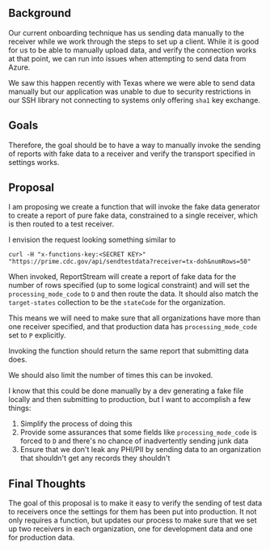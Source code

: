 ## Background
Our current onboarding technique has us sending data manually to the receiver while we work through the 
steps to set up a client. While it is good for us to be able to manually upload data, and verify the connection
works at that point, we can run into issues when attempting to send data from Azure.

We saw this happen recently with Texas where we were able to send data manually but our application was 
unable to due to security restrictions in our SSH library not connecting to systems only offering `sha1`
key exchange.

## Goals
Therefore, the goal should be to have a way to manually invoke the sending of reports with fake data to a
receiver and verify the transport specified in settings works.

## Proposal
I am proposing we create a function that will invoke the fake data generator to create a report of pure 
fake data, constrained to a single receiver, which is then routed to a test receiver.

I envision the request looking something similar to

```shell
curl -H "x-functions-key:<SECRET KEY>" "https://prime.cdc.gov/api/sendtestdata?receiver=tx-doh&numRows=50"
```

When invoked, ReportStream will create a report of fake data for the number of rows specified (up to some logical constraint)
and will set the `processing_mode_code` to `D` and then route the data.  It should also match the 
`target-states` collection to be the `stateCode` for the organization.

This means we will need to make sure that all organizations have more than one receiver specified, and that 
production data has `processing_mode_code` set to `P` explicitly.

Invoking the function should return the same report that submitting data does.

We should also limit the number of times this can be invoked.

I know that this could be done manually by a dev generating a fake file locally 
and then submitting to production, but I want to accomplish a few things:
1. Simplify the process of doing this
2. Provide some assurances that some fields like `processing_mode_code` is forced to `D` and there's no chance of inadvertently sending junk data
3. Ensure that we don't leak any PHI/PII by sending data to an organization that shouldn't get any records they shouldn't

## Final Thoughts
The goal of this proposal is to make it easy to verify the sending of test data to receivers once the settings for them has
been put into production. It not only requires a function, but updates our process to make sure that we
set up two receivers in each organization, one for development data and one for production data.

